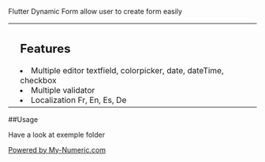 Flutter Dynamic Form allow user to create form easily

<table border="0"><tr><td><div align="center">
  
</div></td><td><h2>Features</h2>



<li>Multiple editor textfield, colorpicker, date, dateTime, checkbox</li>
<li>Multiple validator</li>
<li>Localization Fr, En, Es, De</li>

</td></tr></table>

##Usage

Have a look at exemple folder

<a href="https://my-numeric.com">Powered by My-Numeric.com</a>
